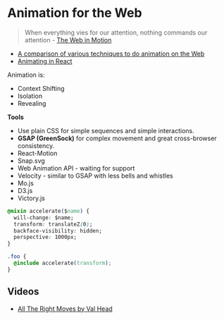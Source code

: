 # Animation for the Web

> When everything vies for our attention, nothing commands our attention - [The Web in Motion](https://www.youtube.com/watch?v=jX_TWlDe-Is)

* [A comparison of various techniques to do animation on the Web](https://sparkbox.github.io/bouncy-ball/)
* [Animating in React](http://slides.com/sdrasner/react-rally#/)

Animation is:

* Context Shifting
* Isolation
* Revealing

**Tools**

* Use plain CSS for simple sequences and simple interactions.
* **GSAP (GreenSock)** for complex movement and great cross-browser consistency.
* React-Motion
* Snap.svg
* Web Animation API - waiting for support
* Velocity - similar to GSAP with less bells and whistles
* Mo.js
* D3.js
* Victory.js

```css
@mixin accelerate($name) {
  will-change: $name;
  transform: translateZ(0);
  backface-visibility: hidden;
  perspective: 1000px;
}

.foo {
  @include accelerate(transform);
}
```

## Videos

* [All The Right Moves by Val Head](https://vimeo.com/channels/alltherightmoves/)